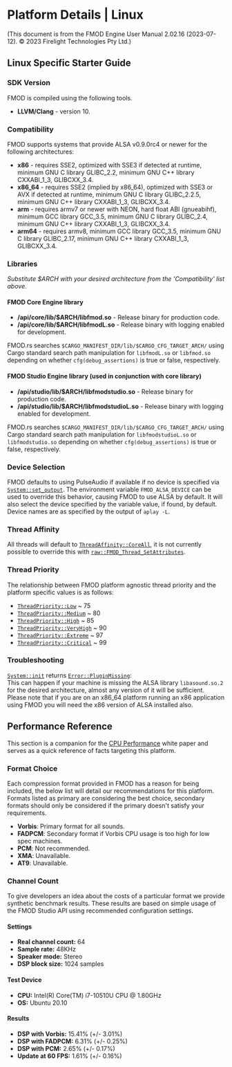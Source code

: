 # Platform Details | Linux

(This document is from the FMOD Engine User Manual 2.02.16 (2023-07-12). © 2023 Firelight Technologies Pty Ltd.)
<!-- This markdown is generated by docgen. Do not edit by hand. -->

  ## Linux Specific Starter Guide

 ### SDK Version

 FMOD is compiled using the following tools.

  - **LLVM/Clang** - version 10.
 
 ### Compatibility

 FMOD supports systems that provide ALSA v0.9.0rc4 or newer for the following architectures:

  - **x86** - requires SSE2, optimized with SSE3 if detected at runtime, minimum GNU C library GLIBC_2.2, minimum GNU C++ library CXXABI_1_3, GLIBCXX_3.4.
 - **x86_64** - requires SSE2 (implied by x86_64), optimized with SSE3 or AVX if detected at runtime, minimum GNU C library GLIBC_2.2.5, minimum GNU C++ library CXXABI_1_3, GLIBCXX_3.4.
 - **arm** - requires armv7 or newer with NEON, hard float ABI (gnueabihf), minimum GCC library GCC_3.5, minimum GNU C library GLIBC_2.4, minimum GNU C++ library CXXABI_1_3, GLIBCXX_3.4.
 - **arm64** - requires armv8, minimum GCC library GCC_3.5, minimum GNU C library GLIBC_2.17, minimum GNU C++ library CXXABI_1_3, GLIBCXX_3.4.
 
 ### Libraries

 *Substitute $ARCH with your desired architecture from the 'Compatibility' list above.*

 #### FMOD Core Engine library

  - **/api/core/lib/$ARCH/libfmod.so** - Release binary for production code.
 - **/api/core/lib/$ARCH/libfmodL.so** - Release binary with logging enabled for development.
 
 
<pre class="ignore" style="white-space:normal;font:inherit;">
FMOD.rs searches <code>$CARGO_MANIFEST_DIR/lib/$CARGO_CFG_TARGET_ARCH/</code>
using Cargo standard search path manipulation for <code>libfmodL.so</code> or
<code>libfmod.so</code> depending on whether <code>cfg(debug_assertions)</code>
is true or false, respectively.
</pre>

#### FMOD Studio Engine library (used in conjunction with core library)

  - **/api/studio/lib/$ARCH/libfmodstudio.so** - Release binary for production code.
 - **/api/studio/lib/$ARCH/libfmodstudioL.so** - Release binary with logging enabled for development.
 
 
<pre class="ignore" style="white-space:normal;font:inherit;">
FMOD.rs searches <code>$CARGO_MANIFEST_DIR/lib/$CARGO_CFG_TARGET_ARCH/</code>
using Cargo standard search path manipulation for <code>libfmodstudioL.so</code>
or <code>libfmodstudio.so</code> depending on whether
<code>cfg(debug_assertions)</code> is true or false, respectively.
</pre>

### Device Selection

 FMOD defaults to using PulseAudio if available if no device is specified via [`System::set_output`](System::set_output). The environment variable `FMOD_ALSA_DEVICE` can be used to override this behavior, causing FMOD to use ALSA by default. It will also select the device specified by the variable value, if found, by default. Device names are as specified by the output of `aplay -L`.

 ### Thread Affinity

 All threads will default to [`ThreadAffinity::CoreAll`](ThreadAffinity::CoreAll), it is not currently possible to override this with [`raw::FMOD_Thread_SetAttributes`](raw::FMOD_Thread_SetAttributes).

 ### Thread Priority

 The relationship between FMOD platform agnostic thread priority and the platform specific values is as follows:

  - [`ThreadPriority::Low`](ThreadPriority::Low) ~ 75
 - [`ThreadPriority::Medium`](ThreadPriority::Medium) ~ 80
 - [`ThreadPriority::High`](ThreadPriority::High) ~ 85
 - [`ThreadPriority::VeryHigh`](ThreadPriority::VeryHigh) ~ 90
 - [`ThreadPriority::Extreme`](ThreadPriority::Extreme) ~ 97
 - [`ThreadPriority::Critical`](ThreadPriority::Critical) ~ 99
 
 ### Troubleshooting

 [`System::init`](System::init) returns [`Error::PluginMissing`](Error::PluginMissing):  
 This can happen if your machine is missing the ALSA library `libasound.so.2` for the desired architecture, almost any version of it will be sufficient. Please note that if you are on an x86_64 platform running an x86 application using FMOD you will need the x86 version of ALSA installed also.

 ## Performance Reference

 This section is a companion for the [CPU Performance](<https://fmod.com/docs/2.02/api/white-papers-cpu-performance.html>) white paper and serves as a quick reference of facts targeting this platform.

 ### Format Choice

 Each compression format provided in FMOD has a reason for being included, the below list will detail our recommendations for this platform. Formats listed as primary are considering the best choice, secondary formats should only be considered if the primary doesn't satisfy your requirements.

  - **Vorbis**: Primary format for all sounds.
 - **FADPCM**: Secondary format if Vorbis CPU usage is too high for low spec machines.
 - **PCM**: Not recommended.
 - **XMA**: Unavailable.
 - **AT9**: Unavailable.
 
 ### Channel Count

 To give developers an idea about the costs of a particular format we provide synthetic benchmark results. These results are based on simple usage of the FMOD Studio API using recommended configuration settings.

 #### Settings

  - **Real channel count:** 64
 - **Sample rate:** 48KHz
 - **Speaker mode:** Stereo
 - **DSP block size:** 1024 samples
 
 #### Test Device

  - **CPU:** Intel(R) Core(TM) i7-10510U CPU @ 1.80GHz
 - **OS:** Ubuntu 20.10
 
 #### Results

  - **DSP with Vorbis:** 15.41% (+/- 3.01%)
 - **DSP with FADPCM:** 6.31% (+/- 0.25%)
 - **DSP with PCM:** 2.65% (+/- 0.17%)
 - **Update at 60 FPS:** 1.61% (+/- 0.16%)
 
